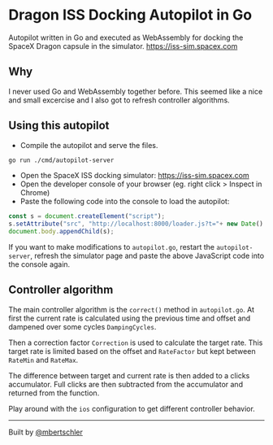 # Dragon ISS Docking Autopilot in Go

Autopilot written in Go and executed as WebAssembly for docking the SpaceX
Dragon capsule in the simulator. https://iss-sim.spacex.com

## Why

I never used Go and WebAssembly together before. This seemed like a nice and
small excercise and I also got to refresh controller algorithms.

## Using this autopilot

- Compile the autopilot and serve the files.

```bash
go run ./cmd/autopilot-server
```

- Open the SpaceX ISS docking simulator: https://iss-sim.spacex.com
- Open the developer console of your browser (eg. right click > Inspect in Chrome)
- Paste the following code into the console to load the autopilot:

```js
const s = document.createElement("script");
s.setAttribute("src", "http://localhost:8000/loader.js?t="+ new Date().getTime());
document.body.appendChild(s);
```

If you want to make modifications to `autopilot.go`, restart the
`autopilot-server`, refresh the simulator page and paste the above
JavaScript code into the console again.

## Controller algorithm

The main controller algorithm is the `correct()` method in `autopilot.go`.
At first the current rate is calculated using the previous time and offset
and dampened over some cycles `DampingCycles`.

Then a correction factor `Correction` is used to calculate the target rate.
This target rate is limited based on the offset and `RateFactor` but kept
between `RateMin` and `RateMax`.

The difference between target and current rate is then added to a clicks
accumulator. Full clicks are then subtracted from the accumulator and
returned from the function.

Play around with the `ios` configuration to get different controller behavior.

---

Built by [@mbertschler](https://twitter.com/mbertschler)
